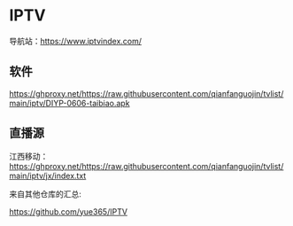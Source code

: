 # IPTV

导航站：https://www.iptvindex.com/

## 软件

https://ghproxy.net/https://raw.githubusercontent.com/qianfanguojin/tvlist/main/iptv/DIYP-0606-taibiao.apk

## 直播源

江西移动：https://ghproxy.net/https://raw.githubusercontent.com/qianfanguojin/tvlist/main/iptv/jx/index.txt


来自其他仓库的汇总:

https://github.com/yue365/IPTV